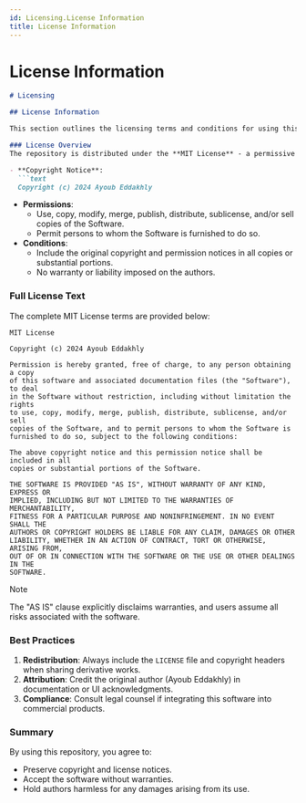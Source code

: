 ```yaml
---
id: Licensing.License Information
title: License Information
---
```

# License Information
```markdown
# Licensing

## License Information

This section outlines the licensing terms and conditions for using this software repository. All users and contributors must adhere to the MIT License terms described below.

### License Overview
The repository is distributed under the **MIT License** - a permissive open-source license allowing free use, modification, and distribution under specified conditions. Key components include:

- **Copyright Notice**: 
  ```text
  Copyright (c) 2024 Ayoub Eddakhly
  ```
- **Permissions**: 
  - Use, copy, modify, merge, publish, distribute, sublicense, and/or sell copies of the Software.
  - Permit persons to whom the Software is furnished to do so.
- **Conditions**: 
  - Include the original copyright and permission notices in all copies or substantial portions.
  - No warranty or liability imposed on the authors.

### Full License Text
The complete MIT License terms are provided below:

```text
MIT License

Copyright (c) 2024 Ayoub Eddakhly

Permission is hereby granted, free of charge, to any person obtaining a copy
of this software and associated documentation files (the "Software"), to deal
in the Software without restriction, including without limitation the rights
to use, copy, modify, merge, publish, distribute, sublicense, and/or sell
copies of the Software, and to permit persons to whom the Software is
furnished to do so, subject to the following conditions:

The above copyright notice and this permission notice shall be included in all
copies or substantial portions of the Software.

THE SOFTWARE IS PROVIDED "AS IS", WITHOUT WARRANTY OF ANY KIND, EXPRESS OR
IMPLIED, INCLUDING BUT NOT LIMITED TO THE WARRANTIES OF MERCHANTABILITY,
FITNESS FOR A PARTICULAR PURPOSE AND NONINFRINGEMENT. IN NO EVENT SHALL THE
AUTHORS OR COPYRIGHT HOLDERS BE LIABLE FOR ANY CLAIM, DAMAGES OR OTHER
LIABILITY, WHETHER IN AN ACTION OF CONTRACT, TORT OR OTHERWISE, ARISING FROM,
OUT OF OR IN CONNECTION WITH THE SOFTWARE OR THE USE OR OTHER DEALINGS IN THE
SOFTWARE.
```

> [!NOTE]
> The "AS IS" clause explicitly disclaims warranties, and users assume all risks associated with the software.

### Best Practices
1. **Redistribution**: Always include the `LICENSE` file and copyright headers when sharing derivative works.
2. **Attribution**: Credit the original author (Ayoub Eddakhly) in documentation or UI acknowledgments.
3. **Compliance**: Consult legal counsel if integrating this software into commercial products.

### Summary
By using this repository, you agree to:
- Preserve copyright and license notices.
- Accept the software without warranties.
- Hold authors harmless for any damages arising from its use.
```
